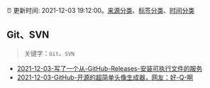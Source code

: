 :alarm_clock: 更新时间: 2021-12-03 19:12:00。[来源分类](../README.md)、[标签分类](../TAGS.md)、[时间分类](../TIMELINE.md)

## Git、SVN


> 关键字：`Git`、`SVN`



- [2021-12-03-写了一个从-GitHub-Releases-安装可执行文件的服务](https://www.v2ex.com/t/819916) 
- [2021-12-03-GitHub-开源的超简单头像生成器，网友：好-Q-啊](https://toutiao.io/k/dvalnm2) 